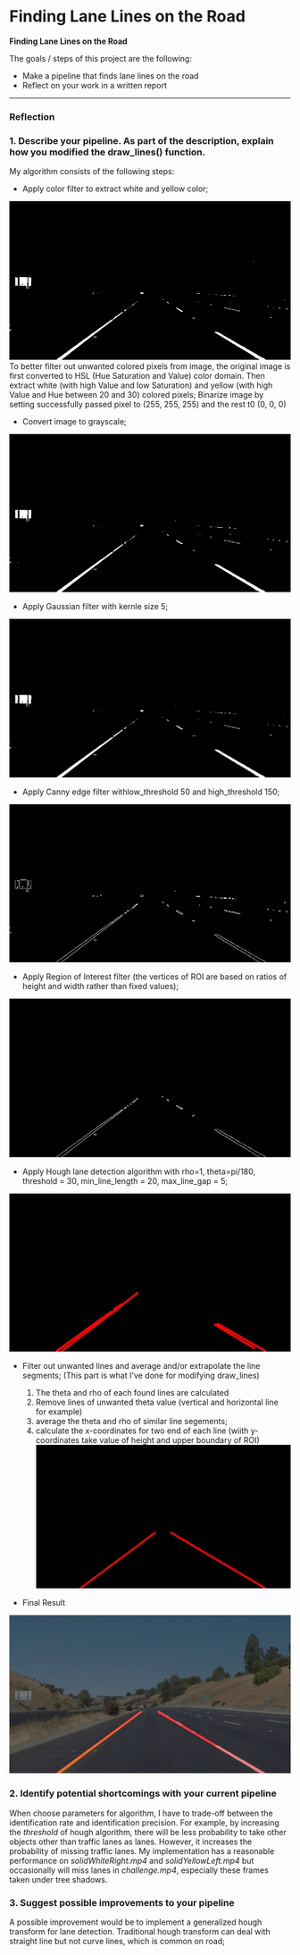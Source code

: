 # **Finding Lane Lines on the Road** 



**Finding Lane Lines on the Road**

The goals / steps of this project are the following:
* Make a pipeline that finds lane lines on the road
* Reflect on your work in a written report


[//]: # (Image References)

[color_filter]: ./test_images_output_color_filtered/solidYellowCurve2.jpg 
[grayscale]: ./test_images_output_gray/solidYellowCurve2.jpg 
[gaussian]: ./test_images_output_gauss/solidYellowCurve2.jpg 
[canny]: ./test_images_output_canny/solidYellowCurve2.jpg 
[roi]: ./test_images_output_roi/solidYellowCurve2.jpg 
[hough]: ./test_images_output_seg/solidYellowCurve2.jpg
[fused]: ./test_images_output_final/solidYellowCurve2.jpg
[weighted_overlap]: ./test_images_output/solidYellowCurve2.jpg
---

### Reflection

### 1. Describe your pipeline. As part of the description, explain how you modified the draw_lines() function.

My algorithm consists of the following steps: 

* Apply color filter to extract white and yellow color;

![color_filter][color_filter]
To better filter out unwanted colored pixels from image, the original image is first converted to HSL (Hue Saturation and Value) color domain. Then extract white (with high Value and low Saturation) and yellow (with high Value and Hue between 20 and 30) colored pixels; Binarize image by setting successfully passed pixel to (255, 255, 255) and the rest t0 (0, 0, 0)

* Convert image to grayscale;

![grayscale][grayscale]


* Apply Gaussian filter with kernle size 5;

![gaussian][gaussian]

* Apply Canny edge filter withlow_threshold 50 and high_threshold 150;

![canny][canny]

* Apply Region of Interest filter (the vertices of ROI are based on ratios of height and width rather than fixed values);

![roi][roi]

* Apply Hough lane detection algorithm with rho=1, theta=pi/180, threshold = 30, min_line_length = 20,  max_line_gap = 5;

![hough][hough]

* Filter out unwanted lines and average and/or extrapolate the line segments; (This part is what I've done for modifying draw_lines)
	1. The theta and rho of each found lines are calculated
	2. Remove lines of unwanted theta value (vertical and horizontal line for example)
	3. average the theta and rho of similar line segements;
	4. calculate the x-coordinates for two end of each line (wiith y-coordinates take value of height and upper boundary of ROI)
![fused][fused]

* Final Result

![weighted_overlap][weighted_overlap]


### 2. Identify potential shortcomings with your current pipeline

When choose parameters for algorithm, I have to trade-off between the identification rate and identification precision. For example, by increasing the *threshold* of hough algorithm, there will be less probability to take other objects other than traffic lanes as lanes. However, it increases the probability of missing traffic lanes. My implementation has a reasonable performance on *solidWhiteRight.mp4* and *solidYellowLeft.mp4* but occasionally will miss lanes in *challenge.mp4*, especially these frames taken under tree shadows.

### 3. Suggest possible improvements to your pipeline

A possible improvement would be to implement a generalized hough transform for lane detection. Traditional hough transform can deal with straight line but not curve lines, which is common on road;

